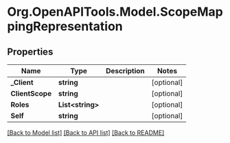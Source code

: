 # Org.OpenAPITools.Model.ScopeMappingRepresentation

## Properties

Name | Type | Description | Notes
------------ | ------------- | ------------- | -------------
**_Client** | **string** |  | [optional] 
**ClientScope** | **string** |  | [optional] 
**Roles** | **List&lt;string&gt;** |  | [optional] 
**Self** | **string** |  | [optional] 

[[Back to Model list]](../README.md#documentation-for-models) [[Back to API list]](../README.md#documentation-for-api-endpoints) [[Back to README]](../README.md)

